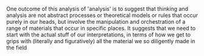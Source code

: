One outcome of this analysis of 'analysis' is to suggest that thinking and analysis are not abstract processes or theoretical models or rules that occur purely in our heads, but involve the manipulation and orchestration of a range of materials that occur in specific places. It suggests that we need to start with the actual stuff of our interpretations, in terms of how we get to grips with (literally and figuratively) all the material we so diligently made in the field

